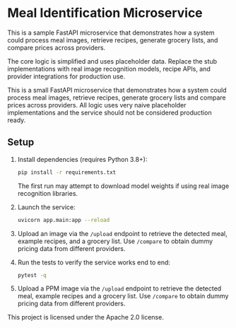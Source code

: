 # Meal Identification Microservice


This is a sample FastAPI microservice that demonstrates how a system could
process meal images, retrieve recipes, generate grocery lists, and compare
prices across providers.

The core logic is simplified and uses placeholder data. Replace the stub
implementations with real image recognition models, recipe APIs, and provider
integrations for production use.

This is a small FastAPI microservice that demonstrates how a system could
process meal images, retrieve recipes, generate grocery lists and compare
prices across providers. All logic uses very naive placeholder
implementations and the service should not be considered production ready.

## Setup

1. Install dependencies (requires Python 3.8+):

   ```bash
   pip install -r requirements.txt
   ```


   The first run may attempt to download model weights if using real
   image recognition libraries.


2. Launch the service:

   ```bash
   uvicorn app.main:app --reload
   ```


3. Upload an image via the `/upload` endpoint to retrieve the detected meal,
   example recipes, and a grocery list. Use `/compare` to obtain dummy pricing
   data from different providers.

4. Run the tests to verify the service works end to end:

   ```bash
   pytest -q
   ```

3. Upload a PPM image via the `/upload` endpoint to retrieve the detected
   meal, example recipes and a grocery list. Use `/compare` to obtain dummy
   pricing data from different providers.


This project is licensed under the Apache 2.0 license.
